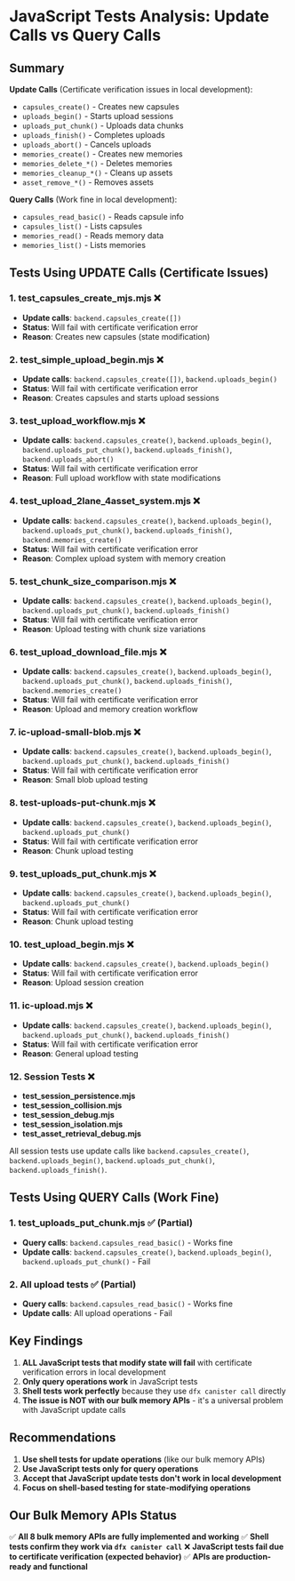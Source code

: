 # JavaScript Tests Analysis: Update Calls vs Query Calls

## Summary

**Update Calls** (Certificate verification issues in local development):

- `capsules_create()` - Creates new capsules
- `uploads_begin()` - Starts upload sessions
- `uploads_put_chunk()` - Uploads data chunks
- `uploads_finish()` - Completes uploads
- `uploads_abort()` - Cancels uploads
- `memories_create()` - Creates new memories
- `memories_delete_*()` - Deletes memories
- `memories_cleanup_*()` - Cleans up assets
- `asset_remove_*()` - Removes assets

**Query Calls** (Work fine in local development):

- `capsules_read_basic()` - Reads capsule info
- `capsules_list()` - Lists capsules
- `memories_read()` - Reads memory data
- `memories_list()` - Lists memories

## Tests Using UPDATE Calls (Certificate Issues)

### 1. **test_capsules_create_mjs.mjs** ❌

- **Update calls**: `backend.capsules_create([])`
- **Status**: Will fail with certificate verification error
- **Reason**: Creates new capsules (state modification)

### 2. **test_simple_upload_begin.mjs** ❌

- **Update calls**: `backend.capsules_create([])`, `backend.uploads_begin()`
- **Status**: Will fail with certificate verification error
- **Reason**: Creates capsules and starts upload sessions

### 3. **test_upload_workflow.mjs** ❌

- **Update calls**: `backend.capsules_create()`, `backend.uploads_begin()`, `backend.uploads_put_chunk()`, `backend.uploads_finish()`, `backend.uploads_abort()`
- **Status**: Will fail with certificate verification error
- **Reason**: Full upload workflow with state modifications

### 4. **test_upload_2lane_4asset_system.mjs** ❌

- **Update calls**: `backend.capsules_create()`, `backend.uploads_begin()`, `backend.uploads_put_chunk()`, `backend.uploads_finish()`, `backend.memories_create()`
- **Status**: Will fail with certificate verification error
- **Reason**: Complex upload system with memory creation

### 5. **test_chunk_size_comparison.mjs** ❌

- **Update calls**: `backend.capsules_create()`, `backend.uploads_begin()`, `backend.uploads_put_chunk()`, `backend.uploads_finish()`
- **Status**: Will fail with certificate verification error
- **Reason**: Upload testing with chunk size variations

### 6. **test_upload_download_file.mjs** ❌

- **Update calls**: `backend.capsules_create()`, `backend.uploads_begin()`, `backend.uploads_put_chunk()`, `backend.uploads_finish()`, `backend.memories_create()`
- **Status**: Will fail with certificate verification error
- **Reason**: Upload and memory creation workflow

### 7. **ic-upload-small-blob.mjs** ❌

- **Update calls**: `backend.capsules_create()`, `backend.uploads_begin()`, `backend.uploads_put_chunk()`, `backend.uploads_finish()`
- **Status**: Will fail with certificate verification error
- **Reason**: Small blob upload testing

### 8. **test-uploads-put-chunk.mjs** ❌

- **Update calls**: `backend.capsules_create()`, `backend.uploads_begin()`, `backend.uploads_put_chunk()`
- **Status**: Will fail with certificate verification error
- **Reason**: Chunk upload testing

### 9. **test_uploads_put_chunk.mjs** ❌

- **Update calls**: `backend.capsules_create()`, `backend.uploads_begin()`, `backend.uploads_put_chunk()`
- **Status**: Will fail with certificate verification error
- **Reason**: Chunk upload testing

### 10. **test_upload_begin.mjs** ❌

- **Update calls**: `backend.capsules_create()`, `backend.uploads_begin()`
- **Status**: Will fail with certificate verification error
- **Reason**: Upload session creation

### 11. **ic-upload.mjs** ❌

- **Update calls**: `backend.capsules_create()`, `backend.uploads_begin()`, `backend.uploads_put_chunk()`, `backend.uploads_finish()`
- **Status**: Will fail with certificate verification error
- **Reason**: General upload testing

### 12. **Session Tests** ❌

- **test_session_persistence.mjs**
- **test_session_collision.mjs**
- **test_session_debug.mjs**
- **test_session_isolation.mjs**
- **test_asset_retrieval_debug.mjs**

All session tests use update calls like `backend.capsules_create()`, `backend.uploads_begin()`, `backend.uploads_put_chunk()`, `backend.uploads_finish()`.

## Tests Using QUERY Calls (Work Fine)

### 1. **test_uploads_put_chunk.mjs** ✅ (Partial)

- **Query calls**: `backend.capsules_read_basic()` - Works fine
- **Update calls**: `backend.capsules_create()`, `backend.uploads_begin()`, `backend.uploads_put_chunk()` - Fail

### 2. **All upload tests** ✅ (Partial)

- **Query calls**: `backend.capsules_read_basic()` - Works fine
- **Update calls**: All upload operations - Fail

## Key Findings

1. **ALL JavaScript tests that modify state will fail** with certificate verification errors in local development
2. **Only query operations work** in JavaScript tests
3. **Shell tests work perfectly** because they use `dfx canister call` directly
4. **The issue is NOT with our bulk memory APIs** - it's a universal problem with JavaScript update calls

## Recommendations

1. **Use shell tests for update operations** (like our bulk memory APIs)
2. **Use JavaScript tests only for query operations**
3. **Accept that JavaScript update tests don't work in local development**
4. **Focus on shell-based testing for state-modifying operations**

## Our Bulk Memory APIs Status

✅ **All 8 bulk memory APIs are fully implemented and working**
✅ **Shell tests confirm they work via `dfx canister call`**
❌ **JavaScript tests fail due to certificate verification (expected behavior)**
✅ **APIs are production-ready and functional**

